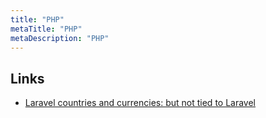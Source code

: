 ```yaml
---
title: "PHP"
metaTitle: "PHP"
metaDescription: "PHP"
---
```



## Links

- [Laravel countries and currencies: but not tied to Laravel](https://github.com/antonioribeiro/countries)

